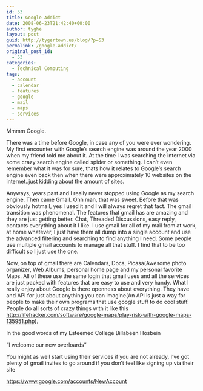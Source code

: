 ```yaml
---
id: 53
title: Google Addict
date: 2008-06-23T21:42:40+00:00
author: tyghe
layout: post
guid: http://tygertown.us/blog/?p=53
permalink: /google-addict/
original_post_id:
  - 53
categories:
  - Technical Computing
tags:
  - account
  - calendar
  - features
  - google
  - mail
  - maps
  - services
---
```

Mmmm Google.

There was a time before Google, in case any of you were ever wondering. My first encounter with Google&#8217;s search engine was around the year 2000 when my friend told me about it. At the time I was searching the internet via some crazy search engine called spider or something. I can&#8217;t even remember what it was for sure, thats how it relates to Google&#8217;s search engine even back then when there were approximately 10 websites on the internet..just kidding about the amount of sites.

Anyways, years past and I really never stopped using Google as my search engine. Then came Gmail. Ohh man, that was sweet. Before that was obviously hotmail, yes I used it and I will always regret that fact. The gmail transition was phenomenal. The features that gmail has are amazing and they are just getting better. Chat, Threaded Discussions, easy reply, contacts everything about it I like. I use gmail for all of my mail from at work, at home whatever, I just have them all dump into a single account and use the advanced filtering and searching to find anything I need. Some people use multiple gmail accounts to manage all that stuff. I find that to be too difficult so I just use the one.

Now, on top of gmail there are Calendars, Docs, Picasa(Awesome photo organizer, Web Albums, personal home page and my personal favorite Maps. All of these use the same login that gmail uses and all the services are just packed with features that are easy to use and very handy. What I really enjoy about Google is there openness about everything. They have and API for just about anything you can imagine(An API is just a way for people to make their own programs that use google stuff to do cool stuff. People do all sorts of crazy things with it like this http://lifehacker.com/software/google-maps/play-risk-with-google-maps-135951.php).

In the good words of my Esteemed College Billabeen Hosbein

&#8220;I welcome our new overloards&#8221;

You might as well start using their services if you are not already, I&#8217;ve got plenty of gmail invites to go around if you don&#8217;t feel like signing up via their site

https://www.google.com/accounts/NewAccount
